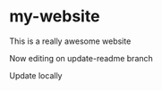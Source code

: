 # my-website

This is a really awesome website

Now editing on update-readme branch

Update locally
